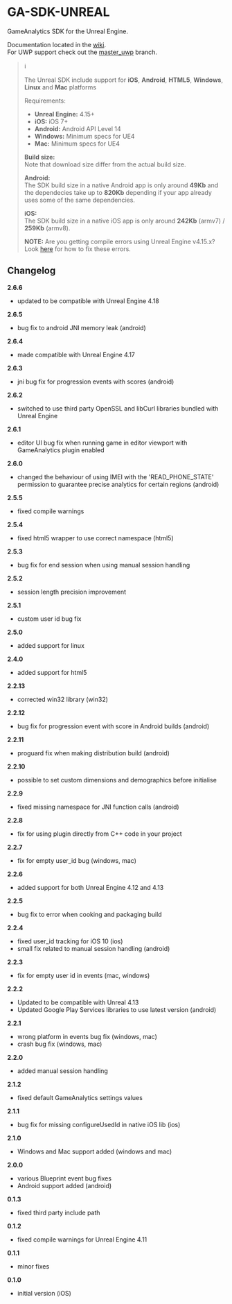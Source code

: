 # GA-SDK-UNREAL
GameAnalytics SDK for the Unreal Engine.

Documentation located in the [wiki](https://github.com/GameAnalytics/GA-SDK-UNREAL/wiki).  
For UWP support check out the [master_uwp](https://github.com/GameAnalytics/GA-SDK-UNREAL/tree/master_uwp) branch.

> :information_source:
>
> The Unreal SDK include support for **iOS**, **Android**, **HTML5**, **Windows**, **Linux** and **Mac** platforms
>
> Requirements:
> * **Unreal Engine:** 4.15+  &nbsp;
> * **iOS:** iOS 7+ &nbsp; 
> * **Android:** Android API Level 14 &nbsp;
> * **Windows:** Minimum specs for UE4 &nbsp; 
> * **Mac:** Minimum specs for UE4 &nbsp;    
>   
> **Build size:**   
> Note that download size differ from the actual build size.   
>   
> **Android:**   
> The SDK build size in a native Android app is only around **49Kb** and the dependecies take up to **820Kb** depending if your app already uses some of the same dependencies.   
>   
> **iOS:**   
> The SDK build size in a native iOS app is only around **242Kb** (armv7) / **259Kb** (armv8).
>   
> **NOTE:** Are you getting compile errors using Unreal Engine v4.15.x? Look [here](https://github.com/GameAnalytics/GA-SDK-UNREAL/wiki/Manual-Installation#compile-errors-on-unreal-engine-v415x) for how to fix these errors.

Changelog
---------
<!--(CHANGELOG_TOP)-->
**2.6.6**
* updated to be compatible with Unreal Engine 4.18

**2.6.5**
* bug fix to android JNI memory leak (android)

**2.6.4**
* made compatible with Unreal Engine 4.17

**2.6.3**
* jni bug fix for progression events with scores (android)

**2.6.2**
* switched to use third party OpenSSL and libCurl libraries bundled with Unreal Engine

**2.6.1**
* editor UI bug fix when running game in editor viewport with GameAnalytics plugin enabled

**2.6.0**
* changed the behaviour of using IMEI with the 'READ_PHONE_STATE' permission to guarantee precise analytics for certain regions (android)

**2.5.5**
* fixed compile warnings

**2.5.4**
* fixed html5 wrapper to use correct namespace (html5)

**2.5.3**
* bug fix for end session when using manual session handling

**2.5.2**
* session length precision improvement

**2.5.1**
* custom user id bug fix

**2.5.0**
* added support for linux

**2.4.0**
* added support for html5

**2.2.13**
* corrected win32 library (win32)

**2.2.12**
* bug fix for progression event with score in Android builds (android)

**2.2.11**
* proguard fix when making distribution build (android)

**2.2.10**
* possible to set custom dimensions and demographics before initialise

**2.2.9**
* fixed missing namespace for JNI function calls (android)

**2.2.8**
* fix for using plugin directly from C++ code in your project

**2.2.7**
* fix for empty user_id bug (windows, mac)

**2.2.6**
* added support for both Unreal Engine 4.12 and 4.13

**2.2.5**
* bug fix to error when cooking and packaging build

**2.2.4**
* fixed user_id tracking for iOS 10 (ios)
* small fix related to manual session handling (android)

**2.2.3**
* fix for empty user id in events (mac, windows)

**2.2.2**
* Updated to be compatible with Unreal 4.13
* Updated Google Play Services libraries to use latest version (android)

**2.2.1**
* wrong platform in events bug fix (windows, mac)
* crash bug fix (windows, mac)

**2.2.0**
* added manual session handling

**2.1.2**
* fixed default GameAnalytics settings values

**2.1.1**
* bug fix for missing configureUsedId in native iOS lib (ios)

**2.1.0**
* Windows and Mac support added (windows and mac)

**2.0.0**
* various Blueprint event bug fixes
* Android support added (android)

**0.1.3**
* fixed third party include path

**0.1.2**
* fixed compile warnings for Unreal Engine 4.11

**0.1.1**
* minor fixes

**0.1.0**
* initial version (iOS)
